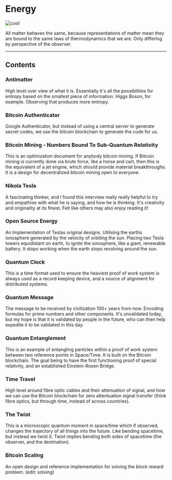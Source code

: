 # Energy

![cool](https://i.imgur.com/Eri3sL1.png)

All matter behaves the same, because representations of matter mean they are bound to the same laws of thermodynamics that we are. Only differing by perspective of the observer.


-----
Contents
-----

### Antimatter
High level over view of what it is. Essentially it's all the possibilities for entropy based on the smallest piece of information. Higgs Boson, for example. Observing that produces more entropy.

### Bitcoin Authenticator
Google Authenticator, but instead of using a central server to generate secret codes, we use the bitcoin blockchain to generate the code for us.

### Bitcoin Mining - Numbers Bound To Sub-Quantum Relativity
This is an optimization document for anybody bitcoin mining. If Bitcoin mining is currently done via brute force, like a horse and cart, then this is the equivalent of a jet engine, which should provide material breakthroughs. It is a design for decentralized bitcoin mining open to everyone.

### Nikola Tesla
A fascinating thinker, and I found this interview really really helpful to try and empathise with what he is saying, and how he is thinking. It's creativity and originality at its finest. Felt like others may also enjoy reading it!

### Open Source Energy
An Implementation of Teslas original designs. Utilising the earths ionosphere generated by the velocity of orbiting the sun. Placing two Tesla towers equidistant on earth, to ignite the ionosphere, like a giant, renewable battery. It stops working when the earth stops revolving around the sun.

### Quantum Clock
This is a time format used to ensure the heaviest proof of work system is always used as a record keeping device, and a source of alignment for distributed systems.

### Quantum Message
The message to be received by civilization 100+ years from now. Encoding formulas for prime numbers and other components. It's unvalidated today, but my hope is that it is validated by people in the future, who can then help expedite it to be validated in this day.

### Quantum Entanglement
This is an example of entangling particles within a proof of work system between two reference points in Space/Time. It is built on the Bitcoin blockchain. The goal being to have the first functioning proof of special relativity, and an established Einstein-Rosen Bridge.

### Time Travel
High level around fibre optic cables and their attenuation of signal, and how we can use the Bitcoin blockchain for zero attentuation signal transfer (think fibre optics, but through time, instead of across countries).

### The Twist
This is a microscopic quantum moment in space/time which if observed, changes the trajectory of all things into the future. Like bending spacetime, but instead we twist it. Twist implies bending both sides of spacetime (the observer, and the destination).

### Bitcoin Scaling
An open design and reference implementation for solving the block reward problem. (edit: solving)

